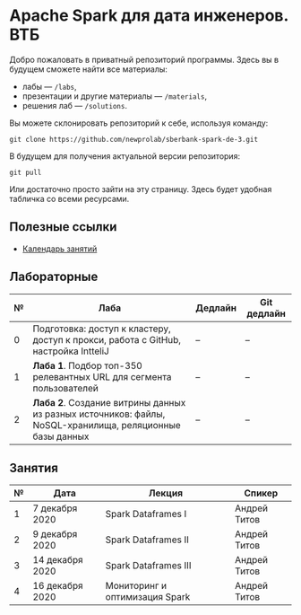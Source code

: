 # Apache Spark для дата инженеров. ВТБ
Добро пожаловать в приватный репозиторий программы. Здесь вы в будущем сможете найти все материалы:
- лабы — `/labs`,
- презентации и другие материалы — `/materials`,
- решения лаб — `/solutions`.

Вы можете склонировать репозиторий к себе, используя команду:

```git clone https://github.com/newprolab/sberbank-spark-de-3.git```

В будущем для получения актуальной версии репозитория:

```git pull```

Или достаточно просто зайти на эту страницу. Здесь будет удобная табличка со всеми ресурсами.

## Полезные ссылки
- [Календарь занятий](https://calendar.google.com/calendar/embed?src=sdgu8aa2usbu8qpqk5ophdckn8%40group.calendar.google.com&ctz=Europe%2FMoscow)


## Лабораторные
| № | Лаба | Дедлайн | Git дедлайн |
| --- | --- | --- | --- |
| 0 | Подготовка: доступ к кластеру, доступ к прокси, работа с GitHub, настройка IntteliJ | – | – |
| 1 | **Лаба 1**. Подбор топ-350 релевантных URL для сегмента пользователей | – | – |
| 2 | **Лаба 2**. Создание витрины данных из разных источников: файлы, NoSQL-хранилища, реляционные базы данных | – | – |


## Занятия
| № | Дата | Лекция | Спикер |
| --- | --- | --- | --- |
| 1 | 7 декабря 2020 | Spark Dataframes I | Андрей Титов |
| 2 | 9 декабря 2020 | Spark Dataframes II  | Андрей Титов |
| 3 | 14 декабря 2020 | Spark Dataframes III | Андрей Титов |
| 4 | 16 декабря 2020 | Мониторинг и оптимизация Spark | Андрей Титов |
